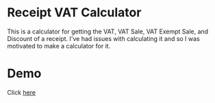 # Receipt VAT Calculator
This is a calculator for getting the VAT, VAT Sale, VAT Exempt Sale, and Discount of a receipt.
I've had issues with calculating it and so I was motivated to make a calculator for it.

# Demo
Click [here](https://iceniveth.github.io/receipt-vat-calculator/)
